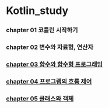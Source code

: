 # Kotlin_study
### chapter 01 코틀린 시작하기
### chapter 02 변수와 자료형, 연산자
### [chapter 03 함수와 함수형 프로그래밍](https://github.com/hyeji1221/Kotlin_study/blob/main/chap03/README.md)
### [chapter 04 프로그램의 흐름 제어](https://github.com/hyeji1221/Kotlin_study/blob/main/chap04/README.md)
### [chapter 05 클래스와 객체](https://github.com/hyeji1221/Kotlin_study/blob/main/chap05/README.md)
